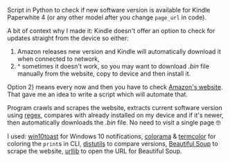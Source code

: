 Script in Python to check if new software version is available for Kindle Paperwhite 4 (or any other model after you change `page_url` in code).

A bit of context why I made it: Kindle doesn't offer an option to check for updates straight from the device so either: 
1. Amazon releases new version and Kindle will automatically download it when connected to network,
2. ^ sometimes it doesn't work, so you may want to download _.bin_ file manually from the website, copy to device and then install it.

Option 2) means every now and then you have to check [Amazon's website](https://www.amazon.com/gp/help/customer/display.html/ref=hp_left_v4_sib?ie=UTF8&nodeId=G54HPVAW86CHYHKS). That gave me an idea to write a script which will automate that. 

Program crawls and scrapes the website, extracts current software version using [regex](https://en.wikipedia.org/wiki/Regular_expression), compares with already installed on my device and if it's newer, then automatically downloads the _.bin_ file. No need to visit a single page 🤓

I used: [win10toast](https://pypi.org/project/win10toast/) for Windows 10 notifications, [colorama](https://pypi.org/project/colorama/) & [termcolor](https://pypi.org/project/termcolor/) for coloring the `print`s in CLI, [distutils](https://docs.python.org/3/distutils/apiref.html#module-distutils.version) to compare versions, [Beautiful Soup](https://www.crummy.com/software/BeautifulSoup/bs4/doc/#) to scrape the website, [urllib](https://docs.python.org/3/library/urllib.request.html) to open the URL for Beautiful Soup.
